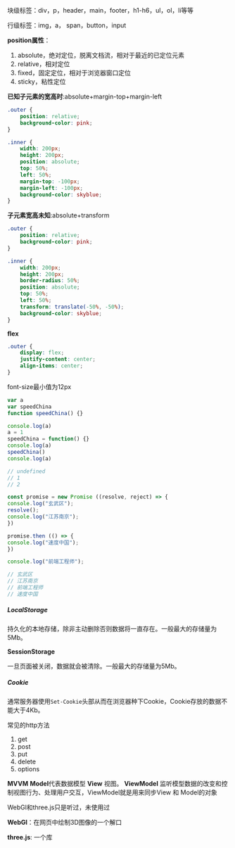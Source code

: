 块级标签：div，p，header，main，footer，h1-h6，ul，ol，li等等

行级标签：img，a， span，button，input



**position属性**：

1. absolute，绝对定位，脱离文档流，相对于最近的已定位元素
2. relative，相对定位
3. fixed，固定定位，相对于浏览器窗口定位
4. sticky，粘性定位





**已知子元素的宽高时**:absolute+margin-top+margin-left

```css
.outer {
    position: relative;
    background-color: pink;
}

.inner {
    width: 200px;
    height: 200px;
    position: absolute;
    top: 50%;
    left: 50%;
    margin-top: -100px;
    margin-left: -100px;
    background-color: skyblue;
}
```

**子元素宽高未知**:absolute+transform

```css
.outer {
    position: relative;
    background-color: pink;
}

.inner {
    width: 200px;
    height: 200px;
    border-radius: 50%;
    position: absolute;
    top: 50%;
    left: 50%;
    transform: translate(-50%, -50%);
    background-color: skyblue;
}
```

**flex**

```css
.outer {
    display: flex;
    justify-content: center;
    align-items: center;
}
```





font-size最小值为12px



```js
var a 
var speedChina
function speedChina() {}

console.log(a)
a = 1
speedChina = function() {}
console.log(a)
speedChina()
console.log(a)

// undefined
// 1
// 2
```



```js
const promise = new Promise ((resolve, reject) => {
console.log("玄武区");
resolve();
console.log("江苏南京");
})

promise.then (() => {
console.log("速度中国");
})

console.log("前端工程师");

// 玄武区
// 江苏南京
// 前端工程师
// 速度中国
```





##### LocalStorage

持久化的本地存储，除非主动删除否则数据将一直存在。一般最大的存储量为5Mb。

**SessionStorage**

一旦页面被关闭，数据就会被清除。一般最大的存储量为5Mb。

##### **Cookie**

通常服务器使用`Set-Cookie`头部从而在浏览器种下Cookie，Cookie存放的数据不能大于4Kb。



常见的http方法

1. get
2. post
3. put
4. delete
5. options



**MVVM**
**Model**代表数据模型
**View** 视图。
**ViewModel** 监听模型数据的改变和控制视图行为、处理用户交互，ViewModel就是用来同步View 和 Model的对象



WebGl和three.js只是听过，未使用过

**WebGl**：在网页中绘制3D图像的一个解口

**three.js**: 一个库



